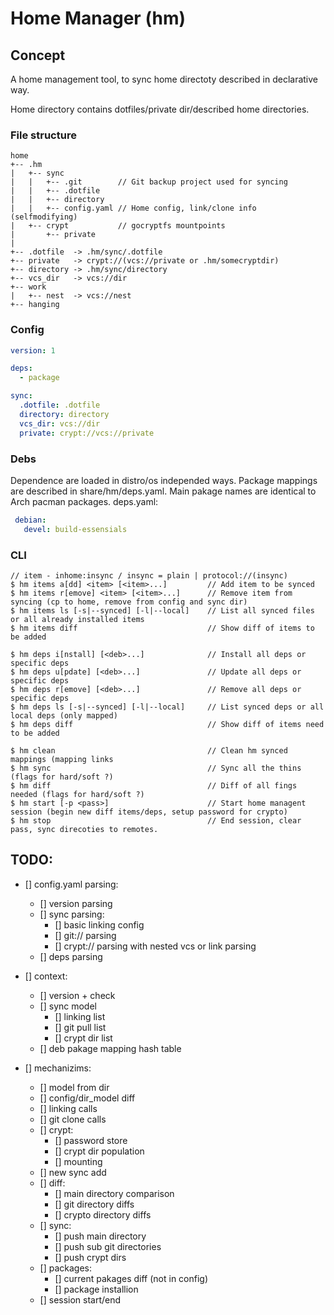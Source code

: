 # Home Manager (hm)

## Concept

 A home management tool, to sync home directoty described in declarative way.

 Home directory contains dotfiles/private dir/described home directories.


### File structure

```
home
+-- .hm
|   +-- sync
|   |   +-- .git        // Git backup project used for syncing
|   |   +-- .dotfile
|   |   +-- directory
|   |   +-- config.yaml // Home config, link/clone info (selfmodifying)
|   +-- crypt           // gocryptfs mountpoints
|       +-- private
|
+-- .dotfile  -> .hm/sync/.dotfile
+-- private   -> crypt://(vcs://private or .hm/somecryptdir)
+-- directory -> .hm/sync/directory
+-- vcs_dir   -> vcs://dir
+-- work
|   +-- nest  -> vcs://nest
+-- hanging
```

### Config

```yaml
version: 1

deps:
  - package

sync:
  .dotfile: .dotfile
  directory: directory
  vcs_dir: vcs://dir
  private: crypt://vcs://private
```


### Debs

 Dependence are loaded in distro/os independed ways.
 Package mappings are described in share/hm/deps.yaml.
 Main pakage names are identical to Arch pacman packages.
 deps.yaml:
```yaml
 debian:
   devel: build-essensials

```


### CLI

```
// item - inhome:insync / insync = plain | protocol://(insync)
$ hm items a[dd] <item> [<item>...]         // Add item to be synced
$ hm items r[emove] <item> [<item>...]      // Remove item from syncing (cp to home, remove from config and sync dir)
$ hm items ls [-s|--synced] [-l|--local]    // List all synced files or all already installed items
$ hm items diff                             // Show diff of items to be added

$ hm deps i[nstall] [<deb>...]              // Install all deps or specific deps
$ hm deps u[pdate] [<deb>...]               // Update all deps or specific deps
$ hm deps r[emove] [<deb>...]               // Remove all deps or specific deps
$ hm deps ls [-s|--synced] [-l|--local]     // List synced deps or all local deps (only mapped)
$ hm deps diff                              // Show diff of items need to be added

$ hm clean                                  // Clean hm synced mappings (mapping links
$ hm sync                                   // Sync all the thins (flags for hard/soft ?)
$ hm diff                                   // Diff of all fings needed (flags for hard/soft ?)
$ hm start [-p <pass>]                      // Start home managent session (begin new diff items/deps, setup password for crypto)
$ hm stop                                   // End session, clear pass, sync direcoties to remotes.
```


## TODO:

- [] config.yaml parsing:
    - [] version parsing
    - [] sync parsing:
        - [] basic linking config
        - [] git:// parsing
        - [] crypt:// parsing with nested vcs or link parsing
    - [] deps parsing

- [] context:
    - [] version + check
    - [] sync model
       - [] linking list
       - [] git pull list
       - [] crypt dir list
    - [] deb pakage mapping hash table

- [] mechanizims:
    - [] model from dir
    - [] config/dir_model diff
    - [] linking calls
    - [] git clone calls
    - [] crypt:
        - [] password store
        - [] crypt dir population
        - [] mounting
    - [] new sync add
    - [] diff:
        - [] main directory comparison
        - [] git directory diffs
        - [] crypto directory diffs
    - [] sync:
        - [] push main directory
        - [] push sub git directories
        - [] push crypt dirs
    - [] packages:
        - [] current pakages diff (not in config)
        - [] package installion
    - [] session start/end


